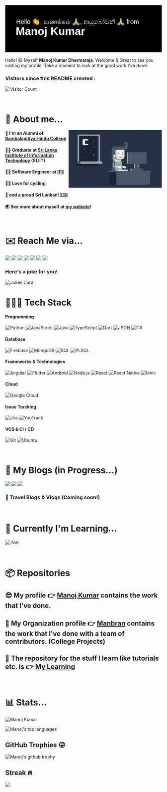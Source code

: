 <img alt="Intro Card" src="assets/download.png" />

Hello! 😃 Myself **Manoj Kumar Dharmaraja**. Welcome & Great to see you visiting my profile. Take a moment to look at the good work I've done.

### Visitors since this README created :

![Visitor Count](https://profile-counter.glitch.me/manoj997/count.svg)

<br>

# 📜 **About me...**

<img alt="Night Coding" src="https://raw.githubusercontent.com/AVS1508/AVS1508/master/assets/Night-Coding.gif" align="right"/>

#### 🏫 I'm an Alumni of [Bambalapitiya Hindu College](https://www.hcc.lk)

#### 👨‍🎓 Graduate at [Sri Lanka Institute of Information Technology](https://www.sliit.lk/) (SLIIT)

#### 👩‍💻 Software Engineer at [IFS](https://www.ifs.com/lk/)

#### 🚴‍♀️ Love for cycling

#### 💖 and a proud Sri Lankan! 🇱🇰

#### 🌏 See more about myself at [my website](https://manoj-kumar.me)!

<br>

# ✉️ **Reach Me via...**

[![](https://img.shields.io/badge/GitHub-100000?style=for-the-badge&logo=github&logoColor=white)](https://www.github.com/manoj997)
[![](https://img.shields.io/badge/Facebook-1877F2?style=for-the-badge&logo=facebook&logoColor=white)](https://www.facebook.com/manojKumar.dharmaraj)
[![](https://img.shields.io/badge/Twitter-1DA1F2?style=for-the-badge&logo=twitter&logoColor=white)](https://twitter.com/manoj_dharmaraj)
[![](https://img.shields.io/badge/LinkedIn-0077B5?style=for-the-badge&logo=linkedin&logoColor=white)](https://www.linkedin.com/in/manojkumardharmaraja/)
[![](https://img.shields.io/badge/Stack_Overflow-FE7A16?style=for-the-badge&logo=stack-overflow&logoColor=white)](https://stackoverflow.com/users/9983802/)
[![](https://img.shields.io/badge/Google_Maps_Contributions-4285F4?style=for-the-badge&logo=google-maps&logoColor=white)](https://www.google.com/maps/contrib/103788929604394684879/)
[![](https://img.shields.io/badge/Twitch-9146FF?style=for-the-badge&logo=Discord&logoColor=white)](https://www.twitch.tv/polroti)
<br>

### Here's a joke for you!

![Jokes Card](https://readme-jokes.vercel.app/api)

# 🧑🏻‍💻 **Tech Stack**

#### Programming

![Python](https://img.shields.io/badge/-Python-000?&logo=python&style=for-the-badge&logoColor=3776AB)
![JavaScript](https://img.shields.io/badge/-JavaScript-000?&logo=JavaScript&logoColor=ddc508&style=for-the-badge)
![Java](https://img.shields.io/badge/-Java-000?&logo=Java&logoColor=orange&style=for-the-badge)
![TypeScript](https://img.shields.io/badge/-TypeScript-000?&logo=TypeScript&logoColor=007ACC&style=for-the-badge)
![Dart](https://img.shields.io/badge/-Dart-000?&logo=dart&logoColor=2196F3&style=for-the-badge)
![JSON](https://img.shields.io/badge/-JSON-000?&logo=json&logoColor=yellow&style=for-the-badge)
![C#](https://img.shields.io/badge/-C%23-000?&logo=C%20Sharp&logoColor=yellow&style=for-the-badge)

#### Database

![Firebase](https://img.shields.io/badge/-Firebase-000?&logo=firebase&style=for-the-badge)
![MongoDB](https://img.shields.io/badge/-MongoDB-000?&logo=mongodb&style=for-the-badge)
![SQL](https://img.shields.io/badge/-SQL-000?&logo=mysql&logoColor=white&style=for-the-badge)
![PLSQL](https://img.shields.io/badge/-PLSQL-000?&logo=oracle&logoColor=white&style=for-the-badge)

#### Frameworks & Technologies

![Angular](https://img.shields.io/badge/-Angular-000?&logo=angular&logoColor=red&style=for-the-badge)
![Flutter](https://img.shields.io/badge/-Flutter-000?&logo=Flutter&logoColor=2196F3&style=for-the-badge)
![Android](https://img.shields.io/badge/-Android-000?&logo=android&style=for-the-badge)
![Node.js](https://img.shields.io/badge/-Node.js-000?&logo=node-dot-js&style=for-the-badge)
![React](https://img.shields.io/badge/-React-000?&logo=React&style=for-the-badge)
![React Native](https://img.shields.io/badge/-React%20Native-000?&logo=React&style=for-the-badge)
![Ionic](https://img.shields.io/badge/-Ionic-000?&logo=ionic&style=for-the-badge)

#### Cloud

![Google Cloud](https://img.shields.io/badge/-Google%20Cloud-000?logo=google-cloud&style=for-the-badge)

#### Issue Tracking

![Jira](https://img.shields.io/badge/-Jira-000?&logo=Jira-Software&logoColor=0052CC&style=for-the-badge)
![YouTrack](https://img.shields.io/badge/-YouTrack-000?&logo=jetbrains&style=for-the-badge)

#### VCS & CI / CD

![Git](https://img.shields.io/badge/-Git-000?&logo=git&style=for-the-badge)
![Ubuntu](https://img.shields.io/badge/Ubuntu-000?&logo=ubuntu&logoColor=white&style=for-the-badge)

<br>

# 📰 **My Blogs** (in Progress...)

[![](https://img.shields.io/badge/dev.to-0A0A0A?style=for-the-badge&logo=dev.to&logoColor=white)](https://dev.to/manoj997)
[![](https://img.shields.io/badge/Kumars_blogs-FF5722?style=for-the-badge&logo=blogger&logoColor=white)](https://kumars-blogs.blogspot.com/)
[![](https://img.shields.io/badge/Tech_Blogs-FF5722?style=for-the-badge&logo=blogger&logoColor=white)](https://manoj-techblogs.blogspot.com/)

### 👣 Travel Blogs & Vlogs (Coming soon!)

<br>

# 📖 **Currently I'm Learning...**

![.Net](https://img.shields.io/badge/-.Net-000?&logo=dot-net&logoColor=2196F3&style=for-the-badge)

<br>

# 📦 **Repositories**

## 😎 My profile 👉 [Manoj Kumar](https://github.com/manoj997) contains the work that I've done.

## 🏢 My Organization profile 👉 [Manbran](https://github.com/manobran) contains the work that I've done with a team of contributors. (College Projects)

## 📖 The repository for the stuff I learn like tutorials etc. is 👉 [My Learning](https://github.com/manoj-learning)

<br>

# 📊 **Stats...**

<img src="https://github-readme-stats.vercel.app/api?username=manoj997&show_icons=true&count_private=true&theme=dark" alt="Manoj Kumar" />

![Manoj's top languages](https://github-readme-stats.vercel.app/api/top-langs/?username=manoj997&theme=blue-green)

## GitHub Trophies 😜

![Manoj's github trophy](https://github-profile-trophy.vercel.app/?username=manoj997&row=1&theme=dark)

## Streak 🔥

<img src ="https://github-readme-streak-stats.herokuapp.com/?user=manoj997&theme=blue-green"/>
